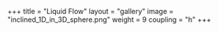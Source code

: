 +++
title = "Liquid Flow"
layout = "gallery"
image = "inclined_1D_in_3D_sphere.png"
weight = 9
coupling = "h"
+++
